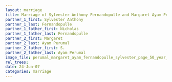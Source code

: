 ```yaml
---
layout: marriage
title: Marriage of Sylvester Anthony Fernandopulle and Margaret Ayam Perumal
partner_1_first: Sylvester Anthony
partner_1_last: Fernandopulle
partner_1_father_first: Nicholas
partner_1_father_last: Fernandopulle
partner_2_first: Margaret
partner_2_last: Ayam Perumal
partner_2_father_first: S.
partner_2_father_last: Ayam Perumal
image_file: perumal_margaret_ayam_fernandopulle_sylvester_page_50_year_1907
rel_trees:
date: 24-Jun-07
categories: marriage
---
```


